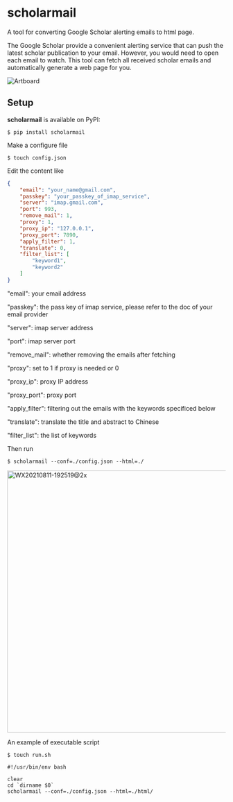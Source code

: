 # scholarmail

A tool for converting Google Scholar alerting emails to html page.

The Google Scholar provide a convenient alerting service that can push the latest scholar publication to your email. However, you would need to open each email to watch. This tool can fetch all received scholar emails and automatically generate a web page for you.  

![Artboard](https://user-images.githubusercontent.com/26362152/129020199-7efcf5d2-b8d8-4c17-bfee-25d23d95c5d7.png)
  
## Setup

**scholarmail** is available on PyPI:

```console
$ pip install scholarmail
```

Make a configure file

```console
$ touch config.json
```

Edit the content like
```json
{  
    "email": "your_name@gmail.com",  
    "passkey": "your_passkey_of_imap_service",  
    "server": "imap.gmail.com",  
    "port": 993,  
    "remove_mail": 1,  
    "proxy": 1,  
    "proxy_ip": "127.0.0.1",  
    "proxy_port": 7890,  
    "apply_filter": 1,  
    "translate": 0,  
    "filter_list": [  
        "keyword1",  
        "keyword2"  
    ]  
}  
```
"email":          your email address

"passkey":        the pass key of imap service, please refer to the doc of your email provider

"server":         imap server address

"port":           imap server port  

"remove_mail":    whether removing the emails after fetching  

"proxy":          set to 1 if proxy is needed or 0

"proxy_ip":       proxy IP address 

"proxy_port":     proxy port 

"apply_filter":   filtering out the emails with the keywords specificed below  

"translate":      translate the title and abstract to Chinese

"filter_list":    the list of keywords


Then run
```console
$ scholarmail --conf=./config.json --html=./
```
<img width="604" alt="WX20210811-192519@2x" src="https://user-images.githubusercontent.com/26362152/129020961-759d3e64-cb8e-46ba-b788-1f0cafb94ae1.png">

An example of executable script
```console
$ touch run.sh 
```

```console
#!/usr/bin/env bash 

clear
cd `dirname $0`
scholarmail --conf=./config.json --html=./html/
```
